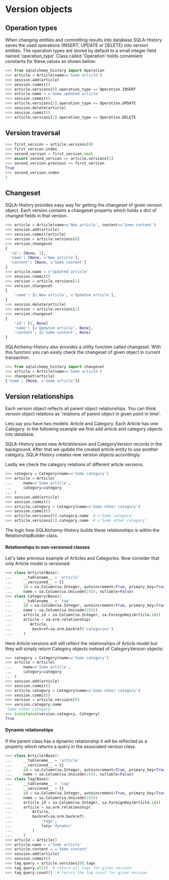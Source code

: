 # Version objects

## Operation types

When changing entities and committing results into database SQLA-History saves the used
operations (INSERT, UPDATE or DELETE) into version entities. The operation types are stored
by default to a small integer field named 'operation_type'. Class called 'Operation' holds
convenient constants for these values as shown below:

```python
>>> from sqlalchemy_history import Operation
>>> article = Article(name=u'Some article')
>>> session.add(article)
>>> session.commit()
>>> article.versions[0].operation_type == Operation.INSERT
>>> article.name = u'Some updated article'
>>> session.commit()
>>> article.versions[1].operation_type == Operation.UPDATE
>>> session.delete(article)
>>> session.commit()
>>> article.versions[2].operation_type == Operation.DELETE
```

## Version traversal

```python
>>> first_version = article.versions[0]
>>> first_version.index
>>> second_version = first_version.next
>>> assert second_version == article.versions[1]
>>> second_version.previous == first_version 
True
>>> second_version.index 
1
```

## Changeset

SQLA-History provides easy way for getting the changeset of given version object. Each version contains a changeset
property which holds a dict of changed fields in that version.

```python
>>> article = Article(name=u'New article', content=u'Some content')
>>> session.add(article)
>>> session.commit(article)
>>> version = article.versions[0]
>>> version.changeset
{
  'id': [None, 1],
  'name': [None, u'New article'],
  'content': [None, u'Some content']
}
>>> article.name = u'Updated article'
>>> session.commit()
>>> version = article.versions[1]
>>> version.changeset
{
    'name': [u'New article', u'Updated article'],
}
>>> session.delete(article)
>>> version = article.versions[1]
>>> version.changeset
{
    'id': [1, None]
    'name': [u'Updated article', None],
    'content': [u'Some content', None]
}
```

SQLAlchemy-History also provides a utility function called changeset. With this function
you can easily check the changeset of given object in current transaction.


```python
>>> from sqlalchemy_history import changeset
>>> article = Article(name=u'Some article')
>>> changeset(article) 
{'name': [None, u'Some article']}
```

## Version relationships

Each version object reflects all parent object relationships. You can think version object relations as 'relations of parent object in given point in time'.

Lets say you have two models: Article and Category. Each Article has one Category. In the following example we first add article and category objects into database.

SQLA-History saves new ArticleVersion and CategoryVersion records in the background. After that we update the created article entity to use another category. SQLA-History creates new version objects accordingly.

Lastly we check the category relations of different article versions.


```python
>>> category = Category(name=u'Some category')
>>> article = Article(
...     name=u'Some article',
...     category=category
... )
>>> session.add(article)
>>> session.commit()
>>> article.category = Category(name=u'Some other category')
>>> session.commit()
>>> article.versions[0].category.name  # u'Some category'
>>> article.versions[1].category.name  # u'Some other category'
```

The logic how SQLAlchemy-History builds these relationships is within the RelationshipBuilder class.


#### Relationships to non-versioned classes


Let's take previous example of Articles and Categories. Now consider that only Article model is versioned:


```python
>>> class Article(Base):
...     __tablename__ = 'article'
...     __versioned__ = {}
...     id = sa.Column(sa.Integer, autoincrement=True, primary_key=True)
...     name = sa.Column(sa.Unicode(255), nullable=False)
>>> class Category(Base):
...     __tablename__ = 'tag'
...     id = sa.Column(sa.Integer, autoincrement=True, primary_key=True)
...     name = sa.Column(sa.Unicode(255))
...     article_id = sa.Column(sa.Integer, sa.ForeignKey(Article.id))
...     article = sa.orm.relationship(
...        Article,
...         backref=sa.orm.backref('categories')
...     )
```

Here Article versions will still reflect the relationships of Article model but they will simply return Category objects instead of CategoryVersion objects:

```python
>>> category = Category(name=u'Some category')
>>> article = Article(
...     name=u'Some article',
...     category=category
... )
>>> session.add(article)
>>> session.commit()
>>> article.category = Category(name=u'Some other category')
>>> session.commit()
>>> version = article.versions[0]
>>> version.category.name
'Some other category'
>>> isinstance(version.category, Category)
True
```

#### Dynamic relationships

If the parent class has a dynamic relationship it will be reflected as a property which returns a query in the associated version class.

```python
>>> class Article(Base):
...     __tablename__ = 'article'
...     __versioned__ = {}
...     id = sa.Column(sa.Integer, autoincrement=True, primary_key=True)
...     name = sa.Column(sa.Unicode(255), nullable=False)
>>> class Tag(Base):
...     __tablename__ = 'tag'
...     __versioned__ = {}
...     id = sa.Column(sa.Integer, autoincrement=True, primary_key=True)
...     name = sa.Column(sa.Unicode(255))
...     article_id = sa.Column(sa.Integer, sa.ForeignKey(Article.id))
...     article = sa.orm.relationship(
...         Article,
...         backref=sa.orm.backref(
...             'tags',
...             lazy='dynamic'
...         )
...     )
>>> article = Article()
>>> article.name = u'Some article'
>>> article.content = u'Some content'
>>> session.add(article)
>>> session.commit()
>>> tag_query = article.versions[0].tags
>>> tag_query.all()  # return all tags for given version
>>> tag_query.count()  # return the tag count for given version
```
